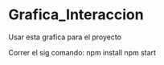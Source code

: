 # Grafica_Interaccion
Usar esta grafica para el proyecto

Correr el sig comando:
npm install  npm start
